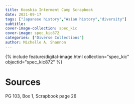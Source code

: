 ```yaml
---
title: Kooskia Interment Camp Scrapbook
date: 2021-09-17
tags: ["Japanese history","Asian history","diversity"]
subtitle: 
cover-image-collection: spec_kic
cover-image: spec_kic872
categories: ["Diverse Collections"]
author: Michelle A. Shannon
---
```


{% include feature/digital-image.html collection="spec_kic" objectid="spec_kic872" %}

# Sources

PG 103, Box 1, Scrapbook page 26
